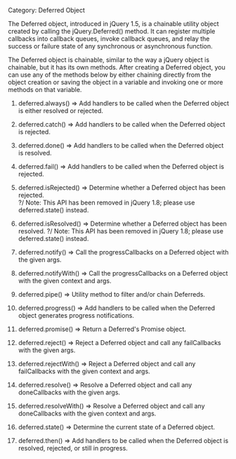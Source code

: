 Category: Deferred Object

The Deferred object, introduced in jQuery 1.5, is a chainable utility
object created by calling the jQuery.Deferred() method. It can register
multiple callbacks into callback queues, invoke callback queues, and
relay the success or failure state of any synchronous or asynchronous
function.

The Deferred object is chainable, similar to the way a jQuery object is
chainable, but it has its own methods. After creating a Deferred object,
you can use any of the methods below by either chaining directly from
the object creation or saving the object in a variable and invoking one
or more methods on that variable.

1.  deferred.always() =\> Add handlers to be called when the Deferred
    object is either resolved or rejected.

2.  deferred.catch() =\> Add handlers to be called when the Deferred
    object is rejected.

3.  deferred.done() =\> Add handlers to be called when the Deferred
    object is resolved.

4.  deferred.fail() =\> Add handlers to be called when the Deferred
    object is rejected.

5.  deferred.isRejected() =\> Determine whether a Deferred object has
    been rejected.\
    ?/ Note: This API has been removed in jQuery 1.8; please use
    deferred.state() instead.

6.  deferred.isResolved() =\> Determine whether a Deferred object has
    been resolved. ?/ Note: This API has been removed in jQuery 1.8;
    please use deferred.state() instead.

7.  deferred.notify() =\> Call the progressCallbacks on a Deferred
    object with the given args.

8.  deferred.notifyWith() =\> Call the progressCallbacks on a Deferred
    object with the given context and args.

9.  deferred.pipe() =\> Utility method to filter and/or chain Deferreds.

10. deferred.progress() =\> Add handlers to be called when the Deferred
    object generates progress notifications.

11. deferred.promise() =\> Return a Deferred's Promise object.

12. deferred.reject() =\> Reject a Deferred object and call any
    failCallbacks with the given args.

13. deferred.rejectWith() =\> Reject a Deferred object and call any
    failCallbacks with the given context and args.

14. deferred.resolve() =\> Resolve a Deferred object and call any
    doneCallbacks with the given args.

15. deferred.resolveWith() =\> Resolve a Deferred object and call any
    doneCallbacks with the given context and args.

16. deferred.state() =\> Determine the current state of a Deferred
    object.

17. deferred.then() =\> Add handlers to be called when the Deferred
    object is resolved, rejected, or still in progress.
